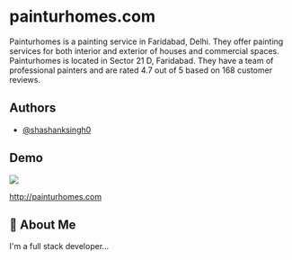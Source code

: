 
# painturhomes.com

Painturhomes is a painting service in Faridabad, Delhi. They offer painting services for both interior and exterior of houses and commercial spaces. 
Painturhomes is located in Sector 21 D, Faridabad. They have a team of professional painters and are rated 4.7 out of 5 based on 168 customer reviews.


## Authors

- [@shashanksingh0](https://www.github.com/shashanksingh0)


## Demo
![](http://painturhomes.com/img/painturhomes-min.gif)

http://painturhomes.com

## 🚀 About Me
I'm a full stack developer...

